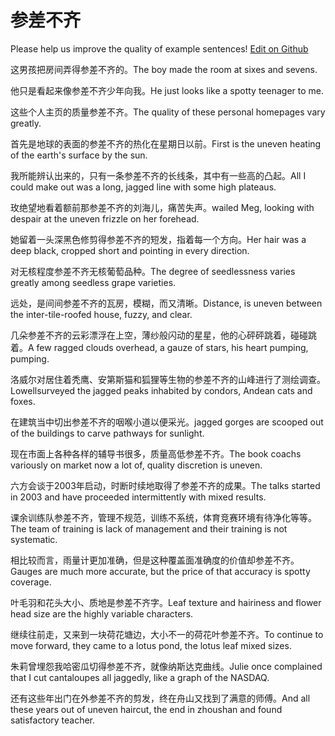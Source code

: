 # 参差不齐

Please help us improve the quality of example sentences! [Edit on Github](https://github.com/jiyushe/jiyu-example-sentence-source/blob/main/chinese/cencibuqi.md)

<p><span class="chinese">这男孩把房间弄得参差不齐的。</span><span class="english">The boy made the room at sixes and sevens.</span></p>

<p><span class="chinese">他只是看起来像参差不齐少年向我。</span><span class="english">He just looks like a spotty teenager to me.</span></p>

<p><span class="chinese">这些个人主页的质量参差不齐。</span><span class="english">The quality of these personal homepages vary greatly.</span></p>

<p><span class="chinese">首先是地球的表面的参差不齐的热化在星期日以前。</span><span class="english">First is the uneven heating of the earth's surface by the sun.</span></p>

<p><span class="chinese">我所能辨认出来的，只有一条参差不齐的长线条，其中有一些高的凸起。</span><span class="english">All I could make out was a long, jagged line with some high plateaus.</span></p>

<p><span class="chinese">玫绝望地看着额前那参差不齐的刘海儿，痛苦失声。</span><span class="english">wailed Meg, looking with despair at the uneven frizzle on her forehead.</span></p>

<p><span class="chinese">她留着一头深黑色修剪得参差不齐的短发，指着每一个方向。</span><span class="english">Her hair was a deep black, cropped short and pointing in every direction.</span></p>

<p><span class="chinese">对无核程度参差不齐无核葡萄品种。</span><span class="english">The degree of seedlessness varies greatly among seedless grape varieties.</span></p>

<p><span class="chinese">远处，是间间参差不齐的瓦房，模糊，而又清晰。</span><span class="english">Distance, is uneven between the inter-tile-roofed house, fuzzy, and clear.</span></p>

<p><span class="chinese">几朵参差不齐的云彩漂浮在上空，薄纱般闪动的星星，他的心砰砰跳着，碰碰跳着。</span><span class="english">A few ragged clouds overhead, a gauze of stars, his heart pumping, pumping.</span></p>

<p><span class="chinese">洛威尔对居住着秃鹰、安第斯猫和狐狸等生物的参差不齐的山峰进行了测绘调查。</span><span class="english">Lowellsurveyed the jagged peaks inhabited by condors, Andean cats and foxes.</span></p>

<p><span class="chinese">在建筑当中切出参差不齐的咽喉小道以便采光。</span><span class="english">jagged gorges are scooped out of the buildings to carve pathways for sunlight.</span></p>

<p><span class="chinese">现在市面上各种各样的辅导书很多，质量高低参差不齐。</span><span class="english">The book coachs variously on market now a lot of, quality discretion is uneven.</span></p>

<p><span class="chinese">六方会谈于2003年启动，时断时续地取得了参差不齐的成果。</span><span class="english">The talks started in 2003 and have proceeded intermittently with mixed results.</span></p>

<p><span class="chinese">课余训练队参差不齐，管理不规范，训练不系统，体育竞赛环境有待净化等等。</span><span class="english">The team of training is lack of management and their training is not systematic.</span></p>

<p><span class="chinese">相比较而言，雨量计更加准确，但是这种覆盖面准确度的价值却参差不齐。</span><span class="english">Gauges are much more accurate, but the price of that accuracy is spotty coverage.</span></p>

<p><span class="chinese">叶毛羽和花头大小、质地是参差不齐字。</span><span class="english">Leaf texture and hairiness and flower head size are the highly variable characters.</span></p>

<p><span class="chinese">继续往前走，又来到一块荷花塘边，大小不一的荷花叶参差不齐。</span><span class="english">To continue to move forward, they came to a lotus pond, the lotus leaf mixed sizes.</span></p>

<p><span class="chinese">朱莉曾埋怨我哈密瓜切得参差不齐，就像纳斯达克曲线。</span><span class="english">Julie once complained that I cut cantaloupes all jaggedly, like a graph of the NASDAQ.</span></p>

<p><span class="chinese">还有这些年出门在外参差不齐的剪发，终在舟山又找到了满意的师傅。</span><span class="english">And all these years out of uneven haircut, the end in zhoushan and found satisfactory teacher.</span></p>

